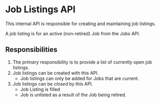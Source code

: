 # Job Listings API

This internal API is responsible for creating and maintaining job listings.

A job listing is for an active (non-retired) Job from the Jobs API.

## Responsibilities

1. The *primary* responsibility is to provide a list of currently open job listings.
2. Job listings can be created with this API.
    - Job listings can only be added for Jobs that are current.
3. Job listings can be *closed* by this API.
    - Job Listing is filled
    - Job is unlisted as a result of the Job being retired.